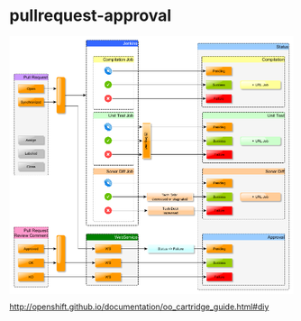 # pullrequest-approval

<img align="center" src="Github_SG_PR_Status.png">

http://openshift.github.io/documentation/oo_cartridge_guide.html#diy
